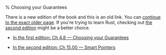 % Choosing your Guarantees

There is a new edition of the book and this is an old link.
You can [continue to the exact older page][1].
If you're trying to learn Rust, checking out [the second edition][2] might be a better choice.

* [In the first edition: Ch 4.8 — Choosing your Guarantees][1]

* [In the second edition: Ch 15.00 — Smart Pointers][2]


[1]: first-edition/choosing-your-guarantees.html
[2]: second-edition/ch15-00-smart-pointers.html
